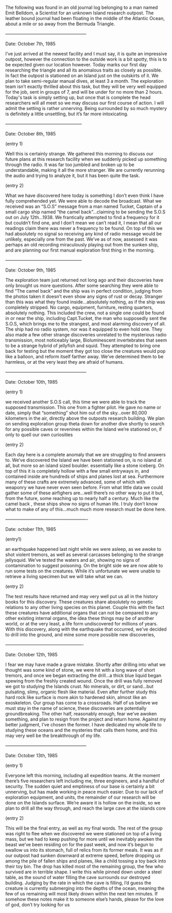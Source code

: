 The following was found in an old journal log belonging to a man named Emit Belldom, a Scientist for an unknown Island research outpost. The leather bound journal had been floating in the middle of the Atlantic Ocean, about a mile or so away from the Bermuda Triangle.

——————————————————

Date: October 7th, 1985

I’ve just arrived at the newest facility and I must say, it is quite an impressive outpost, however the connection to the outside work is a bit spotty, this is to be expected given our location however. Today marks our first day researching the triangle and all its anomalous traits as closely as possible. In fact the outpost is stationed on an Island  just on the outskirts of it. We plan to take semi-regular manual dives, at least 3 a month. The exploration team isn’t exactly thrilled about this task, but they will be very well equipped for the job, sent in groups of 7, and will be under for no more than 2 hours. Today's task is simply setting up, but once that is complete the head researchers will all meet so we may discuss our first course of action. I will admit the setting is rather unnerving. Being surrounded by so much mystery is definitely a little unsettling, but it’s far more intoxicating.

—————————————————

Date: October 8th, 1985

(entry 1)

Well this is certainly strange. We gathered this morning to discuss our future plans at this research facility when we suddenly picked up something through the radio. It was far too jumbled and broken up to be understandable, making it all the more stranger. We are currently rerunning the audio and trying to analyze it, but it has been quite the task.

(entry 2)

What we have discovered here today is something I don’t even think I have fully comprehended yet. We were able to decode the broadcast. What we received was an “S.O.S” message from a man named Tucket, Captain of a small cargo ship named “the camel back”…claiming to be sending the S.O.S out on July 12th...1938. We frantically attempted to find a frequency for it but couldn’t find one, and I don’t mean we can’t read it, I mean that all our readings claim there was never a frequency to be found. On top of this we had absolutely no signal so receiving any kind of radio message would be unlikely, especially one from the past. We’ve as of now, assessed it was perhaps an old recording miraculously playing out from the sunken ship, and are planning our first manual exploration first thing in the morning.

—————————————————

Date: October 9th, 1985

The exploration team just returned not long ago and their discoveries have only brought us more questions. After some searching they were able to find “The camel back” and the ship was in perfect condition, judging from the photos taken it doesn’t even show any signs of  rust or decay. Stranger than this was what they found inside…absolutely nothing, as if the ship was completely stripped. No cargo, equipment, furniture, resting quarters, absolutely nothing. This included the crew, not a single one could be found in or near the ship, including Capt.Tucket, the man who supposedly sent the S.O.S, which brings me to the strangest, and most alarming discovery of all. The ship had no radio system, nor was it equipped to even hold one. They also made a few other strange discoveries unrelated to the mysterious radio transmission, most noticeably large, Bioluminescent invertebrates that seem to be a strange hybrid of jellyfish and squid. They attempted to bring one back for testing but the moment they got too close the creatures would pop like a balloon, and reform itself farther away. We’ve determined them to be harmless, or at the very least they are afraid of humans.

——————————————————

Date: October 10th, 1985

(entry 1)

we received another S.O.S call, this time we were able to track the supposed transmission. This one from a fighter pilot. He gave no name or date, simply that “something” shot him out of the sky…over 80,000 kilometers in the air, directly above the outposts research building. We plan on sending exploration group theta down for another dive shortly to search for any possible caves or revenines within the Island we’re stationed on, if only to quell our own curiosities

(entry 2)

Each day here is a complete anomaly that we are struggling to find answers to. We’ve discovered the Island we have been stationed on, is no island at all, but more so an island sized boulder. essentially like a stone iceberg. On top of this it is completely hollow with a few small entryways in, and contained inside are hundreds of ships and planes lost at sea. Furthermore many of these crafts are extremely advanced, some of which with weaponry we have never even seen before. From what little data we could gather some of these airfighers are…well there’s no other way to put it but, from the future, some reaching up to nearly half a century. Much like the camel back , these ships show no signs of human life. I truly don’t know what to make of any of this…much much more research must be done here.

——————————————————-

Date: october 11th, 1985

(entry1)

an earthquake happened last night while we were asleep, as we awoke to shot violent tremors, as well as several carcasses belonging to the strange jellysquid. We’ve tested the waters and air, showing no signs of contamination to suggest poisoning. On the bright side we are now able to run some tests on the creatures. While it’s unfortunate we were unable to retrieve a living specimen but we will take what we can. 

(entry 2)

The test results have returned and may very well put us all in the history books for this discovery. These creatures share absolutely no genetic relations to any other living species on this planet. Couple this with the fact these creatures have additional organs that can not be compared to any other existing internal organs, the idea these things may be of another world, or at the very least, a life form undiscovered for millions of years. With this discovery, along with the earthquake that occurred, we’ve decided to drill into the ground, and mine some more possible new discoveries,

—————————————————-

Date: October 12th, 1985

I fear we may have made a grave mistake. Shortly after drilling into what we thought was some kind of stone, we were hit with a long wave of short tremors, and once we began extracting the drill…a thick blue liquid began spewing from the freshly created wound. Once the drill was fully removed we got to studying the Islands crust. No minerals, or dirt, or sand…but pulsating, slimy, organic flesh like material. Even after further study this hard rock like surface is more akin to hardened skin, almost like an exoskeleton. Our group has come to a crossroads. Half of us believe we must stay in the name of science, these discoveries are potentially groundbreaking. The other half, reasonably enough, fear we’ve awoken something, and plan to resign from the project and return home. Against my better judgment, I’ve chosen the former. I have dedicated my whole life to studying these oceans and the mysteries that calls them home, and this may very well be the breakthrough of my life. 

——————————————————

Date: October 13th, 1985

(entry 1)

Everyone left this morning, including all expedition teams. At the moment there’s five researchers left including me, three engineers, and a handful of security. The sudden quiet and emptiness of our base is certainly a bit unnerving, but has made working in peace much easier. Due to our lack of exploration equipment, and units, the remainder of our research will be done on the Islands surface. We’re aware it is hollow on the inside, so we plan to drill all the way through, and reach the large cave at the islands core

(entry 2)

This will be the final entry, as well as my final words. The rest of the group was right to flee when we discovered we were stationed on top of a living mass, but we had to keep pushing for more until we inevitably awoken the beast we’ve been residing on for the past week, and now it’s begun to swallow us into its stomach, full of relics from its former meals. It was as if our outpost had sunken downward at extreme speed, before dropping us among the pile of fallen ships and planes, like a child tossing a toy back into their toy bin. The drop has killed most of the remaining group, the few who survived are in terrible shape. I write this while pinned down under a steel table, as the sound of water filling the cave surrounds our destroyed building. Judging by the rate in which the cave is filling, I’d guess the creature is currently submerging into the depths of the ocean, meaning the few of us remaining will most likely drown within the next ten minutes. If somehow these notes make it to someone else’s hands, please for the love of god, don’t try looking for us